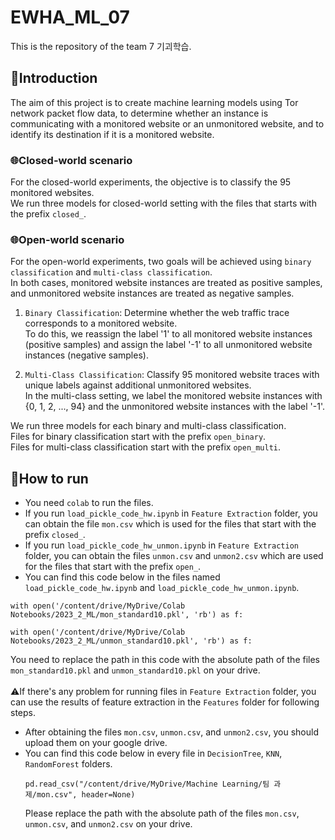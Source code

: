 # EWHA_ML_07
This is the repository of the team 7 기괴학습.</br>

## 📌Introduction
The aim of this project is to create machine learning models using Tor network packet flow data, to determine whether an instance is communicating with a monitored website or an unmonitored website, and to identify its destination if it is a monitored website.

### 🌐Closed-world scenario
For the closed-world experiments, the objective is to classify the 95 monitored websites.</br>
We run three models for closed-world setting with the files that starts with the prefix `closed_`.

### 🌐Open-world scenario
For the open-world experiments, two goals will be achieved using `binary classification` and `multi-class classification`.</br>
In both cases, monitored website instances are treated as positive samples, and unmonitored website instances are treated as negative samples.

1) `Binary Classification`: Determine whether the web traffic trace corresponds to a monitored website.   
 To do this, we reassign the label '1' to all monitored website instances (positive samples) and assign the label '-1' to all unmonitored website instances (negative samples). 

2) `Multi-Class Classification`: Classify 95 monitored website traces with unique labels against additional unmonitored websites.</br>
   In the multi-class setting, we label the monitored website instances with {0, 1, 2, ..., 94} and the unmonitored website instances with the label '-1'.

We run three models for each binary and multi-class classification. </br>
Files for binary classification start with the prefix `open_binary`. </br>
Files for multi-class classification start with the prefix `open_multi`.

## 📌How to run
- You need `colab` to run the files.
- If you run `load_pickle_code_hw.ipynb` in `Feature Extraction` folder, you can obtain the file `mon.csv` which is used for the files that start with the prefix `closed_`.
- If you run `load_pickle_code_hw_unmon.ipynb` in `Feature Extraction` folder, you can obtain the files `unmon.csv` and `unmon2.csv` which are used for the files that start with the prefix `open_`.
- You can find this code below in the files named `load_pickle_code_hw.ipynb` and `load_pickle_code_hw_unmon.ipynb`.
```
with open('/content/drive/MyDrive/Colab Notebooks/2023_2_ML/mon_standard10.pkl', 'rb') as f: 
```
```
with open('/content/drive/MyDrive/Colab Notebooks/2023_2_ML/unmon_standard10.pkl', 'rb') as f:
```
You need to replace the path in this code with the absolute path of the files `mon_standard10.pkl` and `unmon_standard10.pkl` on your drive.</br> </br>
⚠️If there's any problem for running files in `Feature Extraction` folder, you can use the results of feature extraction in the `Features` folder for following steps.
- After obtaining the files `mon.csv`, `unmon.csv`, and `unmon2.csv`, you should upload them on your google drive.
- You can find this code below in every file in `DecisionTree`, `KNN`, `RandomForest` folders.
  ```
  pd.read_csv("/content/drive/MyDrive/Machine Learning/팀 과제/mon.csv", header=None)
  ```
  Please replace the path with the absolute path of the files `mon.csv`, `unmon.csv`, and `unmon2.csv` on your drive.

